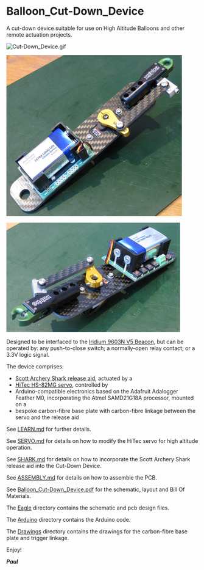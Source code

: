 # Balloon_Cut-Down_Device


A cut-down device suitable for use on High Altitude Balloons and other remote actuation projects.

![Cut-Down_Device.gif](https://media.giphy.com/media/4ZbmeaBUHlWoK0kjI8/giphy.gif)

![Cut-Down_Device_1.JPG](https://github.com/PaulZC/Balloon_Cut-Down_Device/blob/master/img/Cut-Down_Device_1.JPG)

![Cut-Down_Device_2.JPG](https://github.com/PaulZC/Balloon_Cut-Down_Device/blob/master/img/Cut-Down_Device_2.JPG)

Designed to be interfaced to the [Iridium 9603N V5 Beacon](https://github.com/PaulZC/Iridium_9603_Beacon), but can be operated by: any push-to-close
switch; a normally-open relay contact; or a 3.3V logic signal.

The device comprises:
- [Scott Archery Shark release aid](https://scottarchery.com/collections/releases/products/shark-release), actuated by a
- [HiTec HS-82MG servo](https://www.servoshop.co.uk/index.php?pid=HITHS82MG&area=Servo), controlled by
- Arduino-compatible electronics based on the Adafruit Adalogger Feather M0, incorporating the Atmel SAMD21G18A processor, mounted on a
- bespoke carbon-fibre base plate with carbon-fibre linkage between the servo and the release aid

See [LEARN.md](https://github.com/PaulZC/Balloon_Cut-Down_Device/blob/master/LEARN.md) for further details.

See [SERVO.md](https://github.com/PaulZC/Balloon_Cut-Down_Device/blob/master/SERVO.md) for details on how to modify the HiTec servo for
high altitude operation.

See [SHARK.md](https://github.com/PaulZC/Balloon_Cut-Down_Device/blob/master/SHARK.md) for details on how to incorporate the Scott Archery Shark release aid
into the Cut-Down Device.

See [ASSEMBLY.md](https://github.com/PaulZC/Balloon_Cut-Down_Device/blob/master/ASSEMBLY.md) for details on how to assemble the PCB.

See [Balloon_Cut-Down_Device.pdf](https://github.com/PaulZC/Balloon_Cut-Down_Device/blob/master/Balloon_Cut-Down_Device.pdf) for the schematic,
layout and Bill Of Materials.

The [Eagle](https://github.com/PaulZC/Balloon_Cut-Down_Device/tree/master/Eagle) directory contains the schematic and pcb design files.

The [Arduino](https://github.com/PaulZC/Balloon_Cut-Down_Device/tree/master/Arduino) directory contains the Arduino code.

The [Drawings](https://github.com/PaulZC/Balloon_Cut-Down_Device/tree/master/Drawings) directory contains the drawings for the carbon-fibre base plate
and trigger linkage.

Enjoy!

**_Paul_**